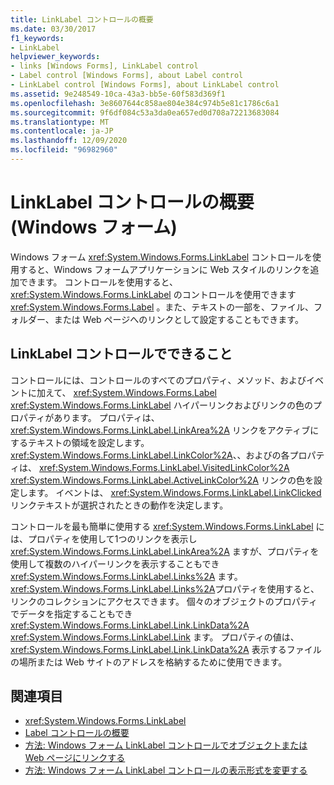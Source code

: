 ```yaml
---
title: LinkLabel コントロールの概要
ms.date: 03/30/2017
f1_keywords:
- LinkLabel
helpviewer_keywords:
- links [Windows Forms], LinkLabel control
- Label control [Windows Forms], about Label control
- LinkLabel control [Windows Forms], about LinkLabel control
ms.assetid: 9e248549-10ca-43a3-bb5e-60f583d369f1
ms.openlocfilehash: 3e8607644c858ae804e384c974b5e81c1786c6a1
ms.sourcegitcommit: 9f6df084c53a3da0ea657ed0d708a72213683084
ms.translationtype: MT
ms.contentlocale: ja-JP
ms.lasthandoff: 12/09/2020
ms.locfileid: "96982960"
---
```

# <a name="linklabel-control-overview-windows-forms"></a>LinkLabel コントロールの概要 (Windows フォーム)
Windows フォーム <xref:System.Windows.Forms.LinkLabel> コントロールを使用すると、Windows フォームアプリケーションに Web スタイルのリンクを追加できます。 コントロールを使用すると、 <xref:System.Windows.Forms.LinkLabel> のコントロールを使用できます <xref:System.Windows.Forms.Label> 。また、テキストの一部を、ファイル、フォルダー、または Web ページへのリンクとして設定することもできます。  
  
## <a name="what-you-can-do-with-the-linklabel-control"></a>LinkLabel コントロールでできること  
 コントロールには、コントロールのすべてのプロパティ、メソッド、およびイベントに加えて、 <xref:System.Windows.Forms.Label> <xref:System.Windows.Forms.LinkLabel> ハイパーリンクおよびリンクの色のプロパティがあります。 プロパティは、 <xref:System.Windows.Forms.LinkLabel.LinkArea%2A> リンクをアクティブにするテキストの領域を設定します。 <xref:System.Windows.Forms.LinkLabel.LinkColor%2A>、、およびの各プロパティは、 <xref:System.Windows.Forms.LinkLabel.VisitedLinkColor%2A> <xref:System.Windows.Forms.LinkLabel.ActiveLinkColor%2A> リンクの色を設定します。 イベントは、 <xref:System.Windows.Forms.LinkLabel.LinkClicked> リンクテキストが選択されたときの動作を決定します。  
  
 コントロールを最も簡単に使用する <xref:System.Windows.Forms.LinkLabel> には、プロパティを使用して1つのリンクを表示し <xref:System.Windows.Forms.LinkLabel.LinkArea%2A> ますが、プロパティを使用して複数のハイパーリンクを表示することもでき <xref:System.Windows.Forms.LinkLabel.Links%2A> ます。 <xref:System.Windows.Forms.LinkLabel.Links%2A>プロパティを使用すると、リンクのコレクションにアクセスできます。 個々のオブジェクトのプロパティでデータを指定することもでき <xref:System.Windows.Forms.LinkLabel.Link.LinkData%2A> <xref:System.Windows.Forms.LinkLabel.Link> ます。 プロパティの値は、 <xref:System.Windows.Forms.LinkLabel.Link.LinkData%2A> 表示するファイルの場所または Web サイトのアドレスを格納するために使用できます。  
  
## <a name="see-also"></a>関連項目

- <xref:System.Windows.Forms.LinkLabel>
- [Label コントロールの概要](label-control-overview-windows-forms.md)
- [方法: Windows フォーム LinkLabel コントロールでオブジェクトまたは Web ページにリンクする](link-to-an-object-or-web-page-with-wf-linklabel-control.md)
- [方法: Windows フォーム LinkLabel コントロールの表示形式を変更する](how-to-change-the-appearance-of-the-windows-forms-linklabel-control.md)
